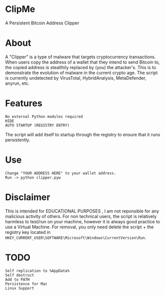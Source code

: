 # ClipMe
A Persistent Bitcoin Address Clipper

# About

A "Clipper" is a type of malware that targets cryptocurrency transactions.
When users copy the address of a wallet that they intend to send Bitcoin to, the copied address is stealthily replaced by (you) the attacker's.
This is to demonstrate the evolution of malware in the current crypto age. 
The script is currently undetected by VirusTotal, HybridAnalysis, MetaDefender, anyrun, etc.

# Features


    No external Python modules required
    HIDE
    AUTO STARTUP (REGISTRY ENTRY)

The script will add itself to startup through the registry to ensure that it runs persistently.

# Use


    Change "YOUR ADDRESS HERE" to your wallet address.
    Run -> python clipper.pyw

# Disclaimer

This is intended for EDUCATIONAL PURPOSES , I am not reponsible for any malicious activity of others.
For non technical users, the script is relatively harmless to test/run on your machine, however it is always good practice to use a Virtual Machine.
For removal, you only need delete the script + the registry key located in `HKEY_CURRENT_USER\SOFTWARE\Microsoft\Windows\CurrentVersion\Run`.

# TODO

    Self replication to %AppData%
    Self destruct
    Add to PATH
    Persistence for Mac
    Linux Support
